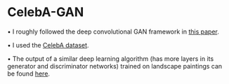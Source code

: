 # CelebA-GAN

• I roughly followed the deep convolutional GAN framework in [this paper](https://arxiv.org/pdf/1511.06434.pdf).

• I used the [CelebA dataset](http://mmlab.ie.cuhk.edu.hk/projects/CelebA.html). 

• The output of a similar deep learning algorithm (has more layers in its generator and discriminator networks) trained on landscape paintings can be found [here](https://twitter.com/deep_landscapes).
